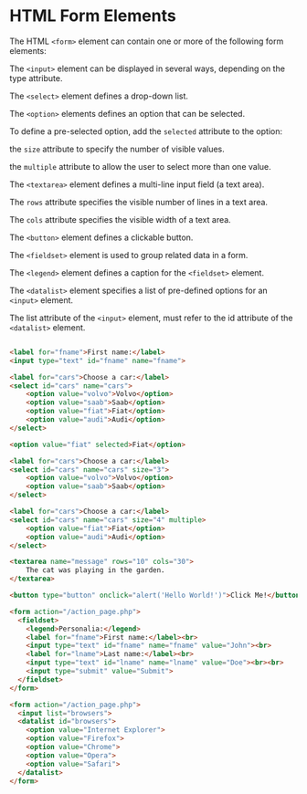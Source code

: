 # HTML Form Elements

The HTML `<form>` element can contain one or more of the following form elements:

The `<input>` element can be displayed in several ways, depending on the type attribute.

The `<select>` element defines a drop-down list.

The `<option>` elements defines an option that can be selected.

To define a pre-selected option, add the `selected` attribute to the option:

the `size` attribute to specify the number of visible values.

the `multiple` attribute to allow the user to select more than one value.

The `<textarea>` element defines a multi-line input field (a text area).

The `rows` attribute specifies the visible number of lines in a text area.

The `cols` attribute specifies the visible width of a text area.

The `<button>` element defines a clickable button.

The `<fieldset>` element is used to group related data in a form.

The `<legend>` element defines a caption for the `<fieldset>` element.

The `<datalist>` element specifies a list of pre-defined options for an `<input>` element.

The list attribute of the `<input>` element, must refer to the id attribute of the `<datalist>` element.

```html

<label for="fname">First name:</label>
<input type="text" id="fname" name="fname">

<label for="cars">Choose a car:</label>
<select id="cars" name="cars">
    <option value="volvo">Volvo</option>
    <option value="saab">Saab</option>
    <option value="fiat">Fiat</option>
    <option value="audi">Audi</option>
</select>

<option value="fiat" selected>Fiat</option>

<label for="cars">Choose a car:</label>
<select id="cars" name="cars" size="3">
    <option value="volvo">Volvo</option>
    <option value="saab">Saab</option>
</select>

<label for="cars">Choose a car:</label>
<select id="cars" name="cars" size="4" multiple>
    <option value="fiat">Fiat</option>
    <option value="audi">Audi</option>
</select>

<textarea name="message" rows="10" cols="30">
    The cat was playing in the garden.
</textarea>

<button type="button" onclick="alert('Hello World!')">Click Me!</button>

<form action="/action_page.php">
  <fieldset>
    <legend>Personalia:</legend>
    <label for="fname">First name:</label><br>
    <input type="text" id="fname" name="fname" value="John"><br>
    <label for="lname">Last name:</label><br>
    <input type="text" id="lname" name="lname" value="Doe"><br><br>
    <input type="submit" value="Submit">
  </fieldset>
</form>

<form action="/action_page.php">
  <input list="browsers">
  <datalist id="browsers">
    <option value="Internet Explorer">
    <option value="Firefox">
    <option value="Chrome">
    <option value="Opera">
    <option value="Safari">
  </datalist>
</form>

```
